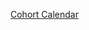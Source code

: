 [Cohort Calendar](https://docs.google.com/spreadsheets/d/1gnOidtnfYrFTnm4LH-omyXMYmtKrJkR3r3A6wJqyh_M/edit?usp=sharing)
